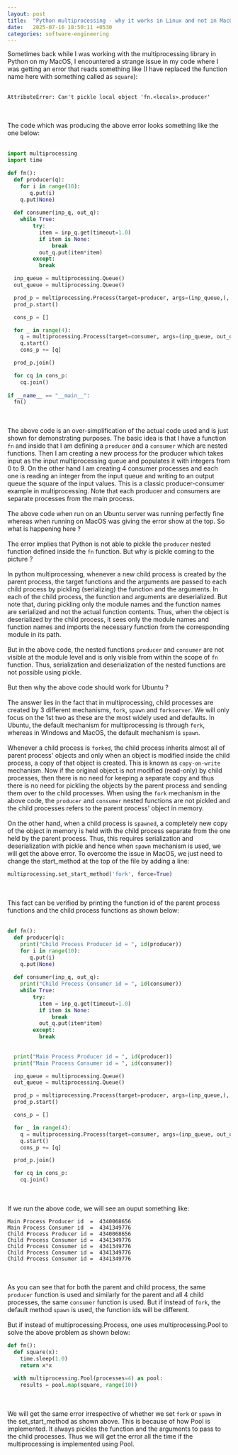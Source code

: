 ```yaml
---
layout: post
title:  "Python multiprocessing - why it works in Linux and not in MacOS"
date:   2025-07-16 18:50:11 +0530
categories: software-engineering
---
```


Sometimes back while I was working with the multiprocessing library in Python on my MacOS, I encountered a strange issue in my code where I was getting an error that reads something like (I have replaced the function name here with something called as `square`):<br/><br/>
  ```
  AttributeError: Can't pickle local object 'fn.<locals>.producer'
  ```
  <br/><br/>
The code which was producing the above error looks something like the one below:<br/><br/>
  ```python
  import multiprocessing
  import time
  
  def fn():
    def producer(q):
      for i in range(10):
         q.put(i)
      q.put(None)
    
    def consumer(inp_q, out_q):
      while True:
          try:
            item = inp_q.get(timeout=1.0)
            if item is None:
                break
            out_q.put(item*item)
          except:
            break
  
    inp_queue = multiprocessing.Queue()
    out_queue = multiprocessing.Queue()
  
    prod_p = multiprocessing.Process(target=producer, args=(inp_queue,), daemon=True)
    prod_p.start()
  
    cons_p = []
  
    for _ in range(4):
      q = multiprocessing.Process(target=consumer, args=(inp_queue, out_queue), daemon=True)
      q.start()
      cons_p += [q]
  
    prod_p.join()
  
    for cq in cons_p:
      cq.join()
    
  if __name__ == "__main__":
    fn()
  ```
  <br/><br/>
The above code is an over-simplification of the actual code used and is just shown for demonstrating purposes. The basic idea is that I have a function `fn` and inside that I am defining a `producer` and a `consumer` which are nested functions. Then I am creating a new process for the producer which takes input as the input multiprocessing queue and populates it with integers from 0 to 9. On the other hand I am creating 4 consumer processes and each one is reading an integer from the input queue and writing to an output queue the square of the input values. This is a classic producer-consumer example in multiprocessing. Note that each producer and consumers are separate processes from the main process.<br/><br/>
The above code when run on an Ubuntu server was running perfectly fine whereas when running on MacOS was giving the error show at the top. So what is happening here ?<br/><br/>
The error implies that Python is not able to pickle the `producer` nested function defined inside the `fn` function. But why is pickle coming to the picture ?<br/><br/>
In python multiprocessing, whenever a new child process is created by the parent process, the target functions and the arguments are passed to each child process by pickling (serializing) the function and the arguments. In each of the child process, the function and arguments are deserialized. But note that, during pickling only the module names and the function names are serialized and not the actual function contents. Thus, when the object is deserialized by the child process, it sees only the module names and function names and imports the necessary function from the corresponding module in its path.<br/><br/>
But in the above code, the nested functions `producer` and `consumer` are not visible at the module level and is only visible from within the scope of `fn` function. Thus, serialization and deserialization of the nested functions are not possible using pickle.<br/><br/>
But then why the above code should work for Ubuntu ?<br/><br/>
The answer lies in the fact that in multiprocessing, child processes are created by 3 different mechanisms, `fork`, `spawn` and `forkserver`. We will only focus on the 1st two as these are the most widely used and defaults. In Ubuntu, the default mechanism for multiprocessing is through `fork`, whereas in Windows and MacOS, the default mechanism is `spawn`.<br/><br/>
Whenever a child process is `forked`, the child process inherits almost all of parent process' objects and only when an object is modified inside the child process, a copy of that object is created. This is known as `copy-on-write` mechanism. Now if the original object is not modified (read-only) by child processes, then there is no need for keeping a separate copy and thus there is no need for pickling the objects by the parent process and sending them over to the child processes. When using the `fork` mechanism in the above code, the `producer` and `consumer` nested functions are not pickled and the child processes refers to the parent process' object in memory.<br/><br/>
On the other hand, when a child process is `spawned`, a completely new copy of the object in memory is held with the child process separate from the one held by the parent process. Thus, this requires serialization and deserialization with pickle and hence when `spawn` mechanism is used, we will get the above error. To overcome the issue in MacOS, we just need to change the start_method at the top of the file by adding a line:
  ```python
  multiprocessing.set_start_method('fork', force=True)
  ```
  <br/><br/>
This fact can be verified by printing the function id of the parent process functions and the child process functions as shown below:<br/><br/>
  ```python
  def fn():
    def producer(q):
      print("Child Process Producer id = ", id(producer))
      for i in range(10):
         q.put(i)
      q.put(None)
    
    def consumer(inp_q, out_q):
      print("Child Process Consumer id = ", id(consumer))
      while True:
          try:
            item = inp_q.get(timeout=1.0)
            if item is None:
                break
            out_q.put(item*item)
          except:
            break
          
    
    print("Main Process Producer id = ", id(producer))
    print("Main Process Consumer id = ", id(consumer))
  
    inp_queue = multiprocessing.Queue()
    out_queue = multiprocessing.Queue()
  
    prod_p = multiprocessing.Process(target=producer, args=(inp_queue,), daemon=True)
    prod_p.start()
  
    cons_p = []
  
    for _ in range(4):
      q = multiprocessing.Process(target=consumer, args=(inp_queue, out_queue), daemon=True)
      q.start()
      cons_p += [q]
  
    prod_p.join()
  
    for cq in cons_p:
      cq.join()
  ```
  <br/><br/>
If we run the above code, we will see an ouput something like:
  ```
  Main Process Producer id  =  4340068656
  Main Process Consumer id  =  4341349776
  Child Process Producer id =  4340068656
  Child Process Consumer id =  4341349776
  Child Process Consumer id =  4341349776
  Child Process Consumer id =  4341349776
  Child Process Consumer id =  4341349776
  ```
  <br/><br/>
As you can see that for both the parent and child process, the same `producer` function is used and similarly for the parent and all 4 child processes, the same `consumer` function is used. But if instead of `fork`, the default method `spawn` is used, the function ids will be different.<br/><br/>
But if instead of multiprocessing.Process, one uses multiprocessing.Pool to solve the above problem as shown below:
  ```python
  def fn():
    def square(x):
      time.sleep(1.0)
      return x*x
    
    with multiprocessing.Pool(processes=4) as pool:
      results = pool.map(square, range(10))
  ```
  <br/><br/>
We will get the same error irrespective of whether we set `fork` or `spawn` in the set_start_method as shown above. This is because of how Pool is implemented. It always pickles the function and the arguments to pass to the child processes. Thus we will get the error all the time if the multiprocessing is implemented using Pool.


